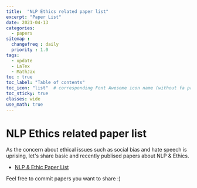 ```yaml
---
title:  "NLP Ethics related paper list"
excerpt: "Paper List"
date: 2021-04-13
categories:
  - papers
sitemap :
  changefreq : daily
  priority : 1.0
tags:
  - update
  - LaTex
  - MathJax   
toc : true
toc_label: "Table of contents"
toc_icon: "list"  # corresponding Font Awesome icon name (without fa prefix)
toc_sticky: true
classes: wide  
use_math: true
---
```


# NLP Ethics related paper list

As the concern about ethical issues such as social bias and hate speech is uprising, let's share basic and recently publised papers about NLP & Ethics.

- [NLP & Ethic Paper List](https://jaimeenahn.github.io/nlp-ethics-paper/)

Feel free to commit papers you want to share :) 